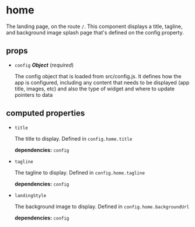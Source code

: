 # home 

The landing page, on the route `/`. This component displays a title, tagline,
and background image splash page that's defined on the config property. 

## props 

- `config` ***Object*** (*required*) 

  The config object that is loaded from src/config.js.
  It defines how the app is configured, including
  any content that needs to be displayed (app title, images, etc)
  and also the type of widget and where to update pointers to data 

## computed properties 

- `title` 

  The title to display. Defined in `config.home.title` 

   **dependencies:** `config` 

- `tagline` 

  The tagline to display. Defined in `config.home.tagline` 

   **dependencies:** `config` 

- `landingStyle` 

  The background image to display. Defined in `config.home.backgroundUrl` 

   **dependencies:** `config` 


